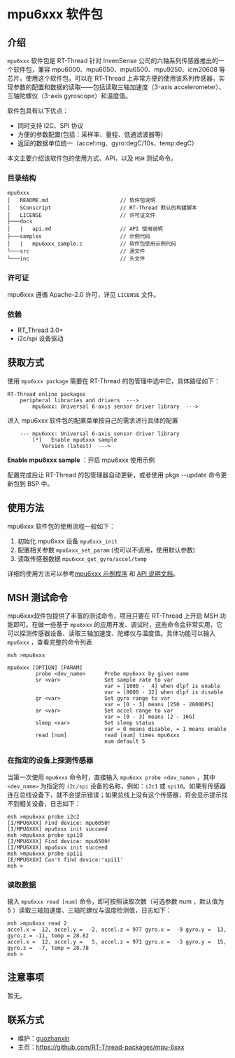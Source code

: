 # mpu6xxx 软件包

## 介绍

`mpu6xxx` 软件包是 RT-Thread 针对 InvenSense 公司的六轴系列传感器推出的一个软件包，兼容 mpu6000、mpu6050、mpu6500、mpu9250、icm20608 等芯片。使用这个软件包，可以在 RT-Thread 上非常方便的使用该系列传感器，实现参数的配置和数据的读取——包括读取三轴加速度（3-axis accelerometer）、三轴陀螺仪（3-axis gyroscope）和温度值。

软件包具有以下优点：

- 同时支持 I2C、SPI 协议 
- 方便的参数配置(包括：采样率、量程、低通滤波器等)
- 返回的数据单位统一（accel:mg、gyro:degC/10s、temp:degC）

本文主要介绍该软件包的使用方式、API，以及 `MSH` 测试命令。

### 目录结构

```
mpu6xxx
│   README.md                       // 软件包说明
│   SConscript                      // RT-Thread 默认的构建脚本
│   LICENSE                         // 许可证文件
├───docs 
│   |   api.md                      // API 使用说明
├───samples                         // 示例代码
│   |   mpu6xxx_sample.c            // 软件包使用示例代码
└───src                             // 源文件
└───inc                             // 头文件
```

### 许可证

mpu6xxx 遵循 Apache-2.0 许可，详见 `LICENSE` 文件。

### 依赖

- RT_Thread 3.0+
- i2c/spi 设备驱动

## 获取方式

使用 `mpu6xxx package` 需要在 RT-Thread 的包管理中选中它，具体路径如下：

```
RT-Thread online packages
    peripheral libraries and drivers  --->
        mpu6xxx: Universal 6-axis sensor driver library  --->
```

进入 mpu6xxx 软件包的配置菜单按自己的需求进行具体的配置

```
    --- mpu6xxx: Universal 6-axis sensor driver library                           
        [*]   Enable mpu6xxx sample
           Version (latest)  --->
```

**Enable mpu6xxx sample** ：开启 mpu6xxx  使用示例

配置完成后让 RT-Thread 的包管理器自动更新，或者使用 pkgs --update 命令更新包到 BSP 中。

## 使用方法

mpu6xxx 软件包的使用流程一般如下：

1. 初始化 mpu6xxx 设备 `mpu6xxx_init`
2. 配置相关参数 `mpu6xxx_set_param` (也可以不调用，使用默认参数)
3. 读取传感器数据 `mpu6xxx_get_gyro/accel/temp`

详细的使用方法可以参考[mpu6xxx 示例程序](samples/mpu6xxx_sample.c) 和 [API 说明文档](doc/api.md)。

## MSH 测试命令

mpu6xxx软件包提供了丰富的测试命令，项目只要在 RT-Thread 上开启 MSH 功能即可。在做一些基于 `mpu6xxx` 的应用开发、调试时，这些命令会非常实用，它可以探测传感器设备、读取三轴加速度、陀螺仪与温度值。具体功能可以输入 `mpu6xxx` ，查看完整的命令列表

```
msh >mpu6xxx

mpu6xxx [OPTION] [PARAM]
         probe <dev_name>      Probe mpu6xxx by given name
         sr <var>              Set sample rate to var
                               var = [1000 -  4] when dlpf is enable
                               var = [8000 - 32] when dlpf is disable
         gr <var>              Set gyro range to var
                               var = [0 - 3] means [250 - 2000DPS]
         ar <var>              Set accel range to var
                               var = [0 - 3] means [2 - 16G]
         sleep <var>           Set sleep status
                               var = 0 means disable, = 1 means enable
         read [num]            read [num] times mpu6xxx
                               num default 5
```

### 在指定的设备上探测传感器

当第一次使用 `mpu6xxx` 命令时，直接输入 `mpu6xxx probe <dev_name>` ，其中 `<dev_name>` 为指定的 `i2c/spi` 设备的名称，例如：`i2c1` 或 `spi10`。如果有传感器连在总线设备下，就不会提示错误；如果总线上没有这个传感器，将会显示提示找不到相关设备，日志如下：

```
msh >mpu6xxx probe i2c2
[I/MPU6XXX] Find device: mpu6050!
[I/MPU6XXX] mpu6xxx init succeed
msh >mpu6xxx probe spi10
[I/MPU6XXX] Find device: mpu6500!
[I/MPU6XXX] mpu6xxx init succeed
msh >mpu6xxx probe spi11
[E/MPU6XXX] Can't find device:'spi11'
msh >
```

### 读取数据

输入 `mpu6xxx read [num]` 命令，即可按照读取次数（可选参数 num ，默认值为 5 ）读取三轴加速度、三轴陀螺仪与温度检测值，日志如下：

```
msh >mpu6xxx read 2
accel.x =  12, accel.y =  -2, accel.z = 977 gyro.x =  -9 gyro.y =  13, gyro.z = -11, temp = 28.82
accel.x =  12, accel.y =   5, accel.z = 971 gyro.x =  -3 gyro.y =  15, gyro.z =  -7, temp = 28.78
msh >
```

## 注意事项

暂无。

## 联系方式

- 维护：[guozhanxin](https://github.com/Guozhanxin)
- 主页：<https://github.com/RT-Thread-packages/mpu-6xxx>